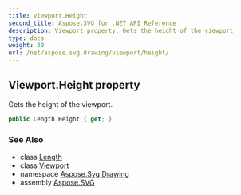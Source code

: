 ```yaml
---
title: Viewport.Height
second_title: Aspose.SVG for .NET API Reference
description: Viewport property. Gets the height of the viewport
type: docs
weight: 30
url: /net/aspose.svg.drawing/viewport/height/
---
```

## Viewport.Height property

Gets the height of the viewport.

```csharp
public Length Height { get; }
```

### See Also

* class [Length](../../length/)
* class [Viewport](../)
* namespace [Aspose.Svg.Drawing](../../../aspose.svg.drawing/)
* assembly [Aspose.SVG](../../../)
